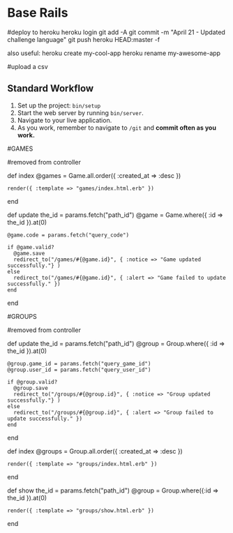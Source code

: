 # Base Rails

#deploy to heroku
heroku login
git add -A
git commit -m "April 21 - Updated challenge language"
git push heroku HEAD:master -f

also useful:
heroku create my-cool-app
heroku rename my-awesome-app

#upload a csv


## Standard Workflow

 1. Set up the project: `bin/setup`
 1. Start the web server by running `bin/server`.
 1. Navigate to your live application.
 1. As you work, remember to navigate to `/git` and **commit often as you work.**

#GAMES

#removed from controller

  def index
    @games = Game.all.order({ :created_at => :desc })

    render({ :template => "games/index.html.erb" })
  end

  def update
    the_id = params.fetch("path_id")
    @game = Game.where({ :id => the_id }).at(0)

    @game.code = params.fetch("query_code")

    if @game.valid?
      @game.save
      redirect_to("/games/#{@game.id}", { :notice => "Game updated successfully."} )
    else
      redirect_to("/games/#{@game.id}", { :alert => "Game failed to update successfully." })
    end
  end

#GROUPS

#removed from controller

  def update
    the_id = params.fetch("path_id")
    @group = Group.where({ :id => the_id }).at(0)

    @group.game_id = params.fetch("query_game_id")
    @group.user_id = params.fetch("query_user_id")

    if @group.valid?
      @group.save
      redirect_to("/groups/#{@group.id}", { :notice => "Group updated successfully."} )
    else
      redirect_to("/groups/#{@group.id}", { :alert => "Group failed to update successfully." })
    end
  end

  def index
    @groups = Group.all.order({ :created_at => :desc })

    render({ :template => "groups/index.html.erb" })
  end

  def show
    the_id = params.fetch("path_id")
    @group = Group.where({:id => the_id }).at(0)

    render({ :template => "groups/show.html.erb" })
  end
